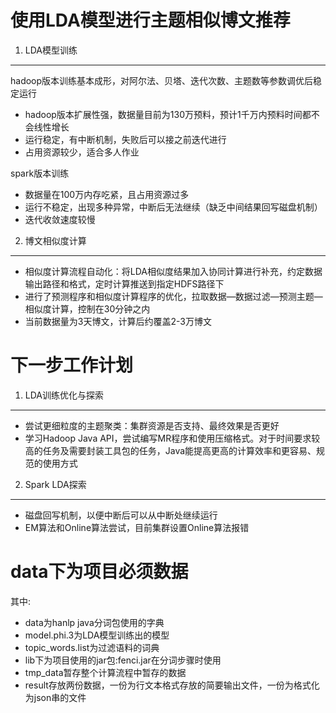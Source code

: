 使用LDA模型进行主题相似博文推荐
===============================
1. LDA模型训练 
-------------------------------

hadoop版本训练基本成形，对阿尔法、贝塔、迭代次数、主题数等参数调优后稳定运行 

* hadoop版本扩展性强，数据量目前为130万预料，预计1千万内预料时间都不会线性增长
* 运行稳定，有中断机制，失败后可以接之前迭代进行
* 占用资源较少，适合多人作业

spark版本训练 

* 数据量在100万内存吃紧，且占用资源过多
* 运行不稳定，出现多种异常，中断后无法继续（缺乏中间结果回写磁盘机制）
* 迭代收敛速度较慢

2. 博文相似度计算
-------------------------------
* 相似度计算流程自动化：将LDA相似度结果加入协同计算进行补充，约定数据输出路径和格式，定时计算推送到指定HDFS路径下
* 进行了预测程序和相似度计算程序的优化，拉取数据—数据过滤—预测主题—相似度计算，控制在30分钟之内
* 当前数据量为3天博文，计算后约覆盖2-3万博文

下一步工作计划
===============================
1. LDA训练优化与探索
-------------------------------
* 尝试更细粒度的主题聚类：集群资源是否支持、最终效果是否更好
* 学习Hadoop Java API，尝试编写MR程序和使用压缩格式。对于时间要求较高的任务及需要封装工具包的任务，Java能提高更高的计算效率和更容易、规范的使用方式
2. Spark LDA探索
-------------------------------
*  磁盘回写机制，以便中断后可以从中断处继续运行
*  EM算法和Online算法尝试，目前集群设置Online算法报错

data下为项目必须数据
==============================
其中:
* data为hanlp java分词包使用的字典
* model.phi.3为LDA模型训练出的模型
* topic_words.list为过滤语料的词典
* lib下为项目使用的jar包:fenci.jar在分词步骤时使用
* tmp_data暂存整个计算流程中暂存的数据
* result存放两份数据，一份为行文本格式存放的简要输出文件，一份为格式化为json串的文件
